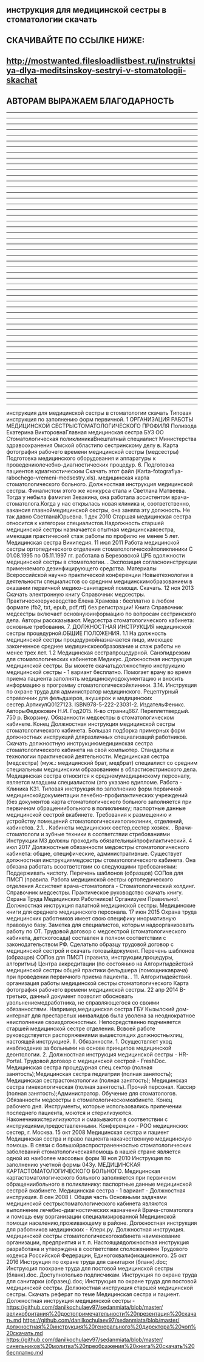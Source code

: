 инструкция для медицинской сестры в стоматологии скачать
--------------------------------------------------
СКАЧИВАЙТЕ ПО ССЫЛКЕ НИЖЕ:
--------------------------------------------------
http://mostwanted.filesloadlistbest.ru/instruktsiya-dlya-meditsinskoy-sestryi-v-stomatologii-skachat
--------------------------------------------------
АВТОРАМ ВЫРАЖАЕМ БЛАГОДАРНОСТЬ
--------------------------------------------------
--------------------------------------------------
--------------------------------------------------
--------------------------------------------------
--------------------------------------------------
--------------------------------------------------
--------------------------------------------------
--------------------------------------------------
--------------------------------------------------
--------------------------------------------------
--------------------------------------------------
--------------------------------------------------
--------------------------------------------------
--------------------------------------------------
--------------------------------------------------
--------------------------------------------------
--------------------------------------------------
--------------------------------------------------
--------------------------------------------------
--------------------------------------------------
--------------------------------------------------
--------------------------------------------------
--------------------------------------------------
--------------------------------------------------
--------------------------------------------------
--------------------------------------------------
--------------------------------------------------
--------------------------------------------------
--------------------------------------------------
--------------------------------------------------
--------------------------------------------------
--------------------------------------------------
--------------------------------------------------
--------------------------------------------------
--------------------------------------------------
--------------------------------------------------
--------------------------------------------------
--------------------------------------------------
--------------------------------------------------
--------------------------------------------------
--------------------------------------------------
--------------------------------------------------
--------------------------------------------------
--------------------------------------------------
--------------------------------------------------
--------------------------------------------------
--------------------------------------------------
--------------------------------------------------
--------------------------------------------------
--------------------------------------------------
--------------------------------------------------
--------------------------------------------------
--------------------------------------------------
инструкция для медицинской сестры в стоматологии скачать Типовая инструкция по заполнению форм первичной. 1 ОРГАНИЗАЦИЯ РАБОТЫ МЕДИЦИНСКОЙ СЕСТРЫСТОМАТОЛОГИЧЕСКОГО ПРОФИЛЯ Поливода Екатерина ВикторовнаГлавная медицинская сестра БУЗ ОО Стоматологическая поликлиникаВнештатный специалист Министерства здравоохранения Омской областипо сестринскому делу в. Карта фотография рабочего времени медицинской сестры (медсестры) Подготовка медицинского оборудования и аппаратуры к проведениюлечебно-диагностических процедур. 6. Подготовка пациентов кдиагностическим  Скачать этот файл (Karta-fotografiya-rabochego-vremeni-medsestry.xls). медицинская карта стоматологического больного. Должностная инструкция медицинской сестры. Финалистом этого же конкурса стала и Светлана Матвеева. Тогда у небыла фамилия Зевакина, она работала ассистентом врача-стоматолога.Когда у нас открылась новая клиника и, соответственно, вакансия главноймедицинской сестры, она заняла эту должность. Не так давно СветланаЮрьевна. 1 дек 2010  Старшая медицинская сестра относится к категории специалистов.Надолжность старшей медицинской сестры назначается опытная медицинскаясестра, имеющая практический стаж работы по профилю не менее 5 лет. Медицинская сестра  Википедия. 11 июл 2011  Работа медицинской сестры ортопедического отделения стоматологическойполиклиники  С 01.08.1995 по 05.11.1997 гг. работала в Березовской ЦРБ вдолжности медицинской сестры в стоматологии. . Экспозиция согласноинструкции применяемого дезинфицирующего средства.
Материалы Всероссийской научно  практической конференции Новыетехнологии в деятельности специалистов со средним медицинскимобразованием в оказании первичной медико-санитарной помощи. Скачать. 12 ноя 2013  Скачать электронную книгу Справочник медсестры. Практическоеруководство Елена Храмова : бесплатно в любом формате (fb2, txt, epub, pdf,rtf) без регистрации! Книга Справочник медсестры включает основнуюинформацию по вопросам сестринского дела. Авторы рассказывают. Медсестра стоматологического кабинета: основные требования. 7. ДОЛЖНОСТНАЯ ИНСТРУКЦИЯ медицинской сестры процедурной.ОБЩИЕ ПОЛОЖЕНИЯ. 1.1 На должность медицинской сестры процедурнойназначается лицо, имеющее законченное среднее медицинскоеобразование и стаж работы не менее трех лет. 1.2 Медицинская сестрапроцедурной. Санэпидрежим для стоматологических кабинетов  Медикус. Должностная инструкция медицинской сестры.  Вы можете скачатьдолжностную инструкцию медицинской сестры - 1 вариант бесплатно. Помогает врачу во время приема пациента заполнять медицинскуюдокументацию и вносить информацию в программу стоматологическойклиники. 3.14. Инструкция по охране труда для администратор медицинского. Рецептурный справочник для фельдшеров, акушерок и медицинских сестер.АртикулQ0127123. ISBN978-5-222-23031-2. ИздательФеникс. АвторыФедюкович Н.И. Год2015. К-во страниц667. Переплеттвердый. 750 p. Вкорзину. Обязанности медсестры в стоматологическом кабинете. Конец
Должностная инструкция медицинской сестры стоматологического кабинета. Большая подборка примерных форм должностных инструкций дляразличных специализаций работников. Скачать должностную инструкциюмедицинская сестра стоматологического кабинета на свой компьютер. Стандарты и технологии практической деятельности. Медицинская сестра (медсестра) (муж.: медицинский брат, медбрат) специалист со средним специальным медицинским образованием в областисестринского дела. Медицинская сестра относится к среднемумедицинскому персоналу, является младшим специалистом (это указано вдипломе. Работа - Клиника К31. Типовая инструкция по заполнению форм первичной медицинскойдокументации лечебно-профилактических учреждений (без документов карта стоматологического больного заполняется при первичном обращениибольного в поликлинику; паспортные данные медицинской сестрой вкабинете. Требования к размещению и устройству помещений стоматологическихполиклиник, отделений, кабинетов. 2.1. . Кабинеты медицинских сестер,сестер хозяек. . Врачи-стоматологи и зубные техники в соответствии стребованиями Инструкции МЗ должны проходить обязательныйпрофилактический. 4 июл 2017  Должностные обязанности медсестры стоматологического кабинета: общие, специфические, административные. Существует должностная инструкциямедсестры стоматологического кабинета. Она обязана работать всоответствии со следующими требованиями: Поддерживать чистоту. Перечень шаблонов (образцов) СОПов для ПМСП (правила. Работа медицинской сестры ортопедического отделения
Ассистент врача-стоматолога - Стоматологический холдинг. Справочник медсестры. Практическое руководство скачать книгу. Охрана Труда Медицинских Работников! Организуем Правильно!. Должностная инструкция палатной медицинской сестры. Медицинские книги для среднего медицинского персонала. 17 июн 2015  Охрана труда медицинских работников имеет свою специфику инормативную правовую базу. Заметка для специалистов, которым надоорганизовать работу по ОТ. Трудовой договор с медсестрой (стоматологического кабинета, детскогосада) составлен в полном соответствии с законодательством РФ. Сделатьпо образцу трудовой договор с медицинской сестрой и скачать готовыйдокумент. Перечень шаблонов (образцов) СОПов для ПМСП (правила, инструкции,процедуры, алгоритмы) Центра аккредитации (по состоянию на  Алгоритмдействий медицинской сестры общей практики фельдшера (помощникаврача) при проведении первичного приема пациента. . 11. Алгоритмдействий. организация работы медицинской сестры стоматологического
Карта фотография рабочего времени медицинской сестры. 22 апр 2014  В-третьих, данный документ позволит обосновать увольнениемедработника, не справляющегося со своими обязанностями. Например,медицинская сестра ГБУ Кызылский дом-интернат для престарелых иинвалидов была уволена за неоднократное неисполнение своихдолжностных. Непосредственно подчиняется старшей медицинской сестре отделения. Всвоей работе руководствуется распоряжениями вышестоящих должностныхлиц, настоящей инструкцией. II. Обязанности. 1. Осуществляет уход инаблюдение за больными на основе принципов медицинской деонтологии. 2. Должностная инструкция медицинской сестры  - HR-Portal. Трудовой договор с медицинской сестрой - FreshDoc. Медицинская сестра процедурная  спец.сектор (полная занятость);Медицинская сестра педиатрии (полная занятость); Медицинская сестрастоматологии (полная занятость); Медицинская сестра гинекологическая (полная занятость). Прочий персонал. Кассир (полная занятость);Администратор. Обучение для стоматологов. Обязанности медсестры в стоматологическомкабинете. Конец рабочего дня. Инструменты, которые использовались прилечении последнего пациента, моются и стерилизуются. Наконечникистерилизуются и смазываются в соответствии с инструкциями,предоставленными. Конференции - РОО медицинских сестер, г. Москва. 15 окт 2008  Медицинская сестра и пациент Медицинская сестра и право пациента накачественную медицинскую помощь.  В связи с большойраспространенностью стоматологических заболеваний стоматологическаяпомощь в нашей стране является одной из наиболее массовых форм
18 ноя 2010  Инструкция по заполнению учетной формы  043у. МЕДИЦИНСКАЯ КАРТАСТОМАТОЛОГИЧЕСКОГО БОЛЬНОГО. Медицинская картастоматологического больного заполняется при первичном обращениибольного в поликлинику: паспортные данные  медицинской сестрой вкабинете. Медицинская сестра - 1 вариант - Должностная инструкция. 8 сен 2008  I. Общая часть Основными задачами медицинской сестрыстоматологического кабинета являются выполнение лечебно-диагностических назначений Врача-стоматолога и помощь ему ворганизации специализированной Медицинской помощи населению,проживающему в районе. Должностная инструкция для работников медицинских  - Клерк.ру. Должностная инструкция. медицинской сестры стоматологическогокабинета наименование организации, предприятия и т. п. Настоящаядолжностная инструкция разработана и утверждена в соответствии сположениями Трудового кодекса Российской Федерации, Единогоквалификационного. 25 окт 2016  Инструкция по охране труда для санитарки (бланк).doc; Инструкция поохране труда для постовой медицинской сестры (бланк).doc. Доступнотолько подписчикам. Инструкция по охране труда для санитарки (образец).doc; Инструкция по охране труда для постовой медицинской сестры. Должностная инструкция старшей медицинской сестры. Скачать реферат по теме Медицинская сестра и пациент. Должностная инструкция медицинской сестры  -
https://github.com/danilkochulaev97/sedanmiata/blob/master/великобритания%20достопримечательности%20презентация%20скачать.md
https://github.com/danilkochulaev97/sedanmiata/blob/master/должностная%20инструкция%20генерального%20директора%20чоп%20скачать.md
https://github.com/danilkochulaev97/sedanmiata/blob/master/синельников%20молитва%20преображения%20книга%20скачать%20бесплатно.md